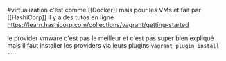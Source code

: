 #virtualization
c'est comme [[Docker]] mais pour les VMs et fait par [[HashiCorp]]
il y a des tutos en ligne https://learn.hashicorp.com/collections/vagrant/getting-started

le provider vmware c'est pas le meilleur et c'est pas super bien expliqué mais il faut installer les providers via leurs plugins `vagrant plugin install ...`
